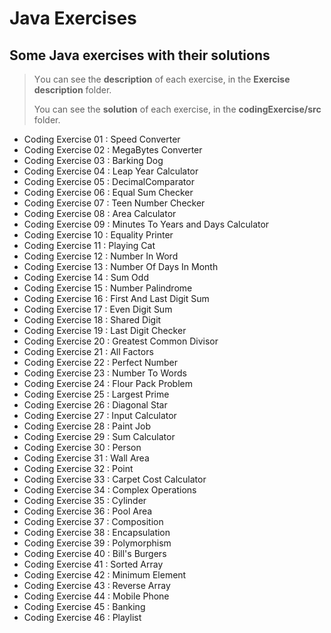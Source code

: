 # Java Exercises
## Some Java exercises with their solutions

> Υou can see the **description** of each exercise, in the **Exercise description** folder.
>
> You can see the **solution** of each exercise, in the **codingExercise/src** folder.

* Coding Exercise 01 : Speed Converter
* Coding Exercise 02 : MegaBytes Converter
* Coding Exercise 03 : Barking Dog
* Coding Exercise 04 : Leap Year Calculator
* Coding Exercise 05 : DecimalComparator
* Coding Exercise 06 : Equal Sum Checker
* Coding Exercise 07 : Teen Number Checker
* Coding Exercise 08 : Area Calculator
* Coding Exercise 09 : Minutes To Years and Days Calculator
* Coding Exercise 10 : Equality Printer
* Coding Exercise 11 : Playing Cat
* Coding Exercise 12 : Number In Word
* Coding Exercise 13 : Number Of Days In Month
* Coding Exercise 14 : Sum Odd
* Coding Exercise 15 : Number Palindrome
* Coding Exercise 16 : First And Last Digit Sum
* Coding Exercise 17 : Even Digit Sum
* Coding Exercise 18 : Shared Digit
* Coding Exercise 19 : Last Digit Checker
* Coding Exercise 20 : Greatest Common Divisor
* Coding Exercise 21 : All Factors
* Coding Exercise 22 : Perfect Number
* Coding Exercise 23 : Number To Words
* Coding Exercise 24 : Flour Pack Problem
* Coding Exercise 25 : Largest Prime
* Coding Exercise 26 : Diagonal Star
* Coding Exercise 27 : Input Calculator
* Coding Exercise 28 : Paint Job
* Coding Exercise 29 : Sum Calculator
* Coding Exercise 30 : Person
* Coding Exercise 31 : Wall Area
* Coding Exercise 32 : Point
* Coding Exercise 33 : Carpet Cost Calculator
* Coding Exercise 34 : Complex Operations
* Coding Exercise 35 : Cylinder
* Coding Exercise 36 : Pool Area
* Coding Exercise 37 : Composition
* Coding Exercise 38 : Encapsulation
* Coding Exercise 39 : Polymorphism
* Coding Exercise 40 : Bill's Burgers
* Coding Exercise 41 : Sorted Array
* Coding Exercise 42 : Minimum Element
* Coding Exercise 43 : Reverse Array
* Coding Exercise 44 : Mobile Phone
* Coding Exercise 45 : Banking
* Coding Exercise 46 : Playlist
